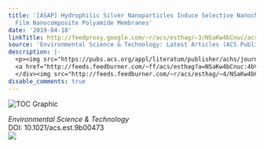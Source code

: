 ```yaml
---
title: '[ASAP] Hydrophilic Silver Nanoparticles Induce Selective Nanochannels in Thin
  Film Nanocomposite Polyamide Membranes'
date: '2019-04-18'
linkTitle: http://feedproxy.google.com/~r/acs/esthag/~3/NSaKw4bCnuc/acs.est.9b00473
source: 'Environmental Science & Technology: Latest Articles (ACS Publications)'
description: |-
  <p><img src="https://pubs.acs.org/appl/literatum/publisher/achs/journals/content/esthag/0/esthag.ahead-of-print/acs.est.9b00473/20190418/images/medium/es-2019-00473j_0006.gif" alt="TOC Graphic"/></p><div><cite>Environmental Science & Technology</cite></div><div>DOI: 10.1021/acs.est.9b00473</div><div class="feedflare">
  <a href="http://feeds.feedburner.com/~ff/acs/esthag?a=NSaKw4bCnuc:4bVdB81q2-c:yIl2AUoC8zA"><img src="http://feeds.feedburner.com/~ff/acs/esthag?d=yIl2AUoC8zA" border="0"></img></a>
  </div><img src="http://feeds.feedburner.com/~r/acs/esthag/~4/NSaKw4bCnuc" height="1" width="1" ...
disable_comments: true
---
```

<p><img src="https://pubs.acs.org/appl/literatum/publisher/achs/journals/content/esthag/0/esthag.ahead-of-print/acs.est.9b00473/20190418/images/medium/es-2019-00473j_0006.gif" alt="TOC Graphic"/></p><div><cite>Environmental Science & Technology</cite></div><div>DOI: 10.1021/acs.est.9b00473</div><div class="feedflare">
<a href="http://feeds.feedburner.com/~ff/acs/esthag?a=NSaKw4bCnuc:4bVdB81q2-c:yIl2AUoC8zA"><img src="http://feeds.feedburner.com/~ff/acs/esthag?d=yIl2AUoC8zA" border="0"></img></a>
</div><img src="http://feeds.feedburner.com/~r/acs/esthag/~4/NSaKw4bCnuc" height="1" width="1" ...